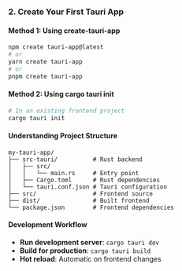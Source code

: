 ### 2. Create Your First Tauri App

#### Method 1: Using create-tauri-app
```bash
npm create tauri-app@latest
# or
yarn create tauri-app
# or
pnpm create tauri-app
```

#### Method 2: Using cargo tauri init
```bash
# In an existing frontend project
cargo tauri init
```

#### Understanding Project Structure
```
my-tauri-app/
├── src-tauri/          # Rust backend
│   ├── src/
│   │   └── main.rs     # Entry point
│   ├── Cargo.toml      # Rust dependencies
│   └── tauri.conf.json # Tauri configuration
├── src/                # Frontend source
├── dist/               # Built frontend
└── package.json        # Frontend dependencies
```

#### Development Workflow
- **Run development server**: `cargo tauri dev`
- **Build for production**: `cargo tauri build`
- **Hot reload**: Automatic on frontend changes
